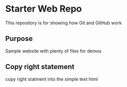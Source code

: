 # Starter Web Repo

This repository is for showing how Git and GitHub work

## Purpose

Sample website with plenty of files for demos

## Copy right statement

copy right statment into the simple text html